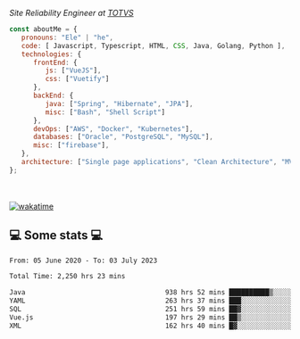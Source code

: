 <p><em>Site Reliability Engineer at <a href="https://www.totvs.com/">TOTVS</a></br>
</em></p>


```javascript
const aboutMe = {
   pronouns: "Ele" | "he",
   code: [ Javascript, Typescript, HTML, CSS, Java, Golang, Python ],
   technologies: {
      frontEnd: {
         js: ["VueJS"],
         css: ["Vuetify"]
      },
      backEnd: {
         java: ["Spring", "Hibernate", "JPA"],
         misc: ["Bash", "Shell Script"]
      },
      devOps: ["AWS", "Docker", "Kubernetes"],
      databases: ["Oracle", "PostgreSQL", "MySQL"],
      misc: ["firebase"],
   },
   architecture: ["Single page applications", "Clean Architecture", "MVC", "Microservices"],
};
```
</br></br>
[![wakatime](https://wakatime.com/badge/user/a3a8ed06-d304-4d6b-bc86-4adc418cdea7.svg)](https://wakatime.com/@a3a8ed06-d304-4d6b-bc86-4adc418cdea7)
<h2>💻 Some stats 💻</h2>

<!--START_SECTION:waka-->

```txt
From: 05 June 2020 - To: 03 July 2023

Total Time: 2,250 hrs 23 mins

Java                                   938 hrs 52 mins ██████████▒░░░░░░░░░░░░░░   41.72 %
YAML                                   263 hrs 37 mins ███░░░░░░░░░░░░░░░░░░░░░░   11.71 %
SQL                                    251 hrs 59 mins ██▓░░░░░░░░░░░░░░░░░░░░░░   11.20 %
Vue.js                                 197 hrs 29 mins ██▒░░░░░░░░░░░░░░░░░░░░░░   08.78 %
XML                                    162 hrs 40 mins █▓░░░░░░░░░░░░░░░░░░░░░░░   07.23 %
```

<!--END_SECTION:waka-->
